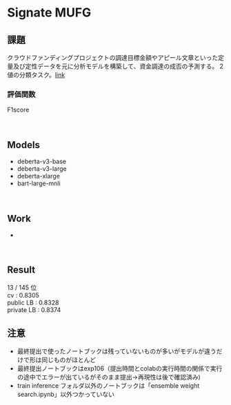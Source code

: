 # Signate MUFG

## 課題
クラウドファンディングプロジェクトの調達目標金額やアピール文章といった定量及び定性データを元に分析モデルを構築して、資金調達の成否の予測する。
2値の分類タスク。[link](https://signate.jp/competitions/754)

### 評価関数
F1score

</br>

## Models
- deberta-v3-base
- deberta-v3-large
- deberta-xlarge
- bart-large-mnli

</br>

## Work
- 


</br>

## Result
13 / 145 位
</br>
cv : 0.8305
</br>
public LB : 0.8328
</br>
private LB : 0.8374
</br>

## 注意
- 最終提出で使ったノートブックは残っていないものが多いがモデルが違うだけで形は同じものがほとんど
- 最終提出ノートブックはexp106（提出時間とcolabの実行時間の関係で実行の途中でエラーが出ているがそのまま提出→再現性は後で確認済み)
- train inference フォルダ以外のノートブックは「ensemble weight search.ipynb」以外つかっていない
